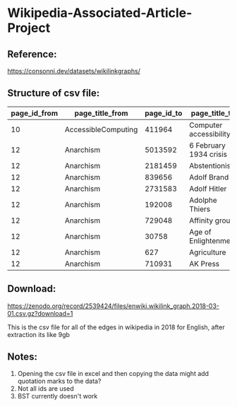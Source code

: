 # Wikipedia-Associated-Article-Project

## Reference:
https://consonni.dev/datasets/wikilinkgraphs/

## Structure of csv file:

| page_id_from |   page_title_from | page_id_to    |  page_title_to |
| ------------ | ----------------- | ------------- | -------------- |
|10      |AccessibleComputing     |411964  |Computer accessibility
|12      |Anarchism       |5013592 |6 February 1934 crisis
|12      |Anarchism       |2181459 |Abstentionism
|12      |Anarchism       |839656  |Adolf Brand
|12      |Anarchism       |2731583 |Adolf Hitler
|12      |Anarchism       |192008  |Adolphe Thiers
|12      |Anarchism       |729048  |Affinity group
|12      |Anarchism       |30758   |Age of Enlightenment
|12      |Anarchism       |627     |Agriculture
|12      |Anarchism       |710931  |AK Press

## Download: 
https://zenodo.org/record/2539424/files/enwiki.wikilink_graph.2018-03-01.csv.gz?download=1

This is the csv file for all of the edges in wikipedia in 2018 for English, after extraction its like 9gb

## Notes:

1. Opening the csv file in excel and then copying the data might add quotation marks to the data? 
2. Not all ids are used
3. BST currently doesn't work
